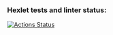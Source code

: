 ### Hexlet tests and linter status:
[![Actions Status](https://github.com/AhDamir/java-project-lvl1/workflows/hexlet-check/badge.svg)](https://github.com/AhDamir/java-project-lvl1/actions)